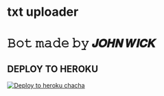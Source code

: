 # txt uploader

# 𝙱𝚘𝚝 𝚖𝚊𝚍𝚎 𝚋𝚢 𝙅𝙊𝙃𝙉 𝙒𝙄𝘾𝙆


## DEPLOY TO HEROKU


[![Deploy to heroku chacha](https://www.herokucdn.com/deploy/button.svg)](https://dashboard.heroku.com/new?template=https://github.com/pkvgithub/Classplus)
